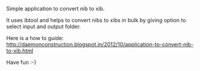 Simple application to convert nib to xib.

It uses ibtool and helps to convert nibs to xibs in bulk by giving option to select input and output folder.

Here is a how to guide: http://daemonconstruction.blogspot.in/2012/10/application-to-convert-nib-to-xib.html

Have fun :-)